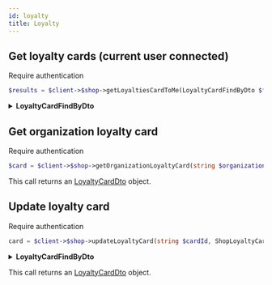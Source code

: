 ```yaml
---
id: loyalty
title: Loyalty
---
```


## Get loyalty cards (current user connected)

<span class="badge badge--warning">Require authentication</span>

```php
$results = $client->$shop->getLoyaltiesCardToMe(LoyaltyCardFindByDto $filters);
```

<details>
<summary><b>LoyaltyCardFindByDto</b></summary>

| Fields    |   Type   | Required | Description                                     |
| --------- | :------: | :------: | ----------------------------------------------- |
| id        |  string  |   :x:    | The identifier of the Loyalty card              |
| uri       |  string  |   :x:    | The uri of the Loyalty card                     |
| ownerUri  |  string  |   :x:    | The uri of the Loyalty card's owner             |
| ownerUris | string[] |   :x:    | List of owner uris                              |
| enabled   | boolean  |   :x:    | Indicates if the loyalty card is enabled or not |

This call returns a [LoyaltySearchResultDto](../shop-types#LoyaltySearchResultDto) objects.

</details>

## Get organization loyalty card

<span class="badge badge--warning">Require authentication</span>

```php
$card = $client->$shop->getOrganizationLoyaltyCard(string $organizationId);
```

This call returns an [LoyaltyCardDto](../shop-types#LoyaltyCardDto) object.

## Update loyalty card

<span class="badge badge--warning">Require authentication</span>

```php
card = $client->$shop->updateLoyaltyCard(string $cardId, ShopLoyaltyCardUpdateInputDto  $updateInfo);
```

<details>
<summary><b>LoyaltyCardFindByDto</b></summary>

| Fields       |                    Type                    |      Required      | Description                                                               |
| ------------ | :----------------------------------------: | :----------------: | ------------------------------------------------------------------------- |
| amount       |                   string                   |        :x:         | The identifier of the Loyalty card                                        |
| discountType | [DiscountType](../shop-types#DiscountType) | :white_check_mark: | The type of discount offered, linked to the Loyalty card URI              |
| percentage   |                   string                   |        :x:         | The percentage discount associated with the owner of the Loyalty card URI |
| enabled      |                  boolean                   |        :x:         | Indicates if the loyalty card is enabled or not                           |

</details>

This call returns an [LoyaltyCardDto](../shop-types#LoyaltyCardDto) object.
